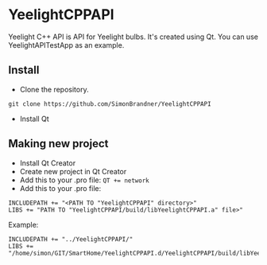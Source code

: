 # YeelightCPPAPI
Yeelight C++ API is API for Yeelight bulbs. It's created using Qt. You can use YeelightAPITestApp as an example.

## Install
+ Clone the repository.
```
git clone https://github.com/SimonBrandner/YeelightCPPAPI
```
+ Install Qt

## Making new project
+ Install Qt Creator
+ Create new project in Qt Creator
+ Add this to your .pro file: `QT += network`
+ Add this to your .pro file: 
```
INCLUDEPATH += "<PATH TO "YeelightCPPAPI" directory>"
LIBS += "PATH TO "YeelightCPPAPI/build/libYeelightCPPAPI.a" file>"
```
Example:
```
INCLUDEPATH += "../YeelightCPPAPI/"
LIBS += "/home/simon/GIT/SmartHome/YeelightCPPAPI.d/YeelightCPPAPI/build/libYeelightCPPAPI.a"
```
